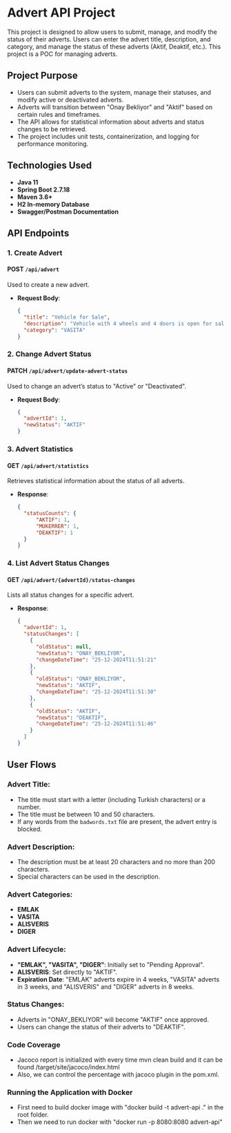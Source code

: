 # Advert API Project

This project is designed to allow users to submit, manage, and modify the status of their adverts.
Users can enter the advert title, description, and category, and manage the status of these
adverts (Aktif, Deaktif, etc.).
This project is a POC for managing adverts.

## Project Purpose

- Users can submit adverts to the system, manage their statuses, and modify active or deactivated
  adverts.
- Adverts will transition between "Onay Bekliyor" and "Aktif" based on certain rules and timeframes.
- The API allows for statistical information about adverts and status changes to be retrieved.
- The project includes unit tests, containerization, and logging for performance monitoring.

## Technologies Used

- **Java 11**
- **Spring Boot 2.7.18**
- **Maven 3.6+**
- **H2 In-memory Database**
- **Swagger/Postman Documentation**

## API Endpoints

### 1. Create Advert

#### POST `/api/advert`

Used to create a new advert.

- **Request Body**:
    ```json
    {
      "title": "Vehicle for Sale",
      "description": "Vehicle with 4 wheels and 4 doors is open for sale",
      "category": "VASITA"
    }
    ```

### 2. Change Advert Status

#### PATCH `/api/advert/update-advert-status`

Used to change an advert’s status to "Active" or "Deactivated".

- **Request Body**:
    ```json
    {
      "advertId": 1,
      "newStatus": "AKTIF"
    }
    ```

### 3. Advert Statistics

#### GET `/api/advert/statistics`

Retrieves statistical information about the status of all adverts.

- **Response**:
    ```json
    {
      "statusCounts": {
          "AKTIF": 1,
          "MUKERRER": 1,
          "DEAKTIF": 1
      }
    }
    ```

### 4. List Advert Status Changes

#### GET `/api/advert/{advertId}/status-changes`

Lists all status changes for a specific advert.

- **Response**:
    ```json
    {
      "advertId": 1,
      "statusChanges": [
        {
          "oldStatus": null,
          "newStatus": "ONAY_BEKLIYOR",
          "changeDateTime": "25-12-2024T11:51:21"
        },
        {
          "oldStatus": "ONAY_BEKLIYOR",
          "newStatus": "AKTIF",
          "changeDateTime": "25-12-2024T11:51:30"
        },
        {
          "oldStatus": "AKTIF",
          "newStatus": "DEAKTIF",
          "changeDateTime": "25-12-2024T11:51:46"
        }
      ]
    }
    ```

## User Flows

### Advert Title:

- The title must start with a letter (including Turkish characters) or a number.
- The title must be between 10 and 50 characters.
- If any words from the `badwords.txt` file are present, the advert entry is blocked.

### Advert Description:

- The description must be at least 20 characters and no more than 200 characters.
- Special characters can be used in the description.

### Advert Categories:

- **EMLAK**
- **VASITA**
- **ALISVERIS**
- **DIGER**

### Advert Lifecycle:

- **"EMLAK", "VASITA", "DIGER"**: Initially set to "Pending Approval".
- **ALISVERIS**: Set directly to "AKTIF".
- **Expiration Date**: "EMLAK" adverts expire in 4 weeks, "VASITA" adverts in 3 weeks, and
  "ALISVERIS" and "DIGER" adverts in 8 weeks.

### Status Changes:

- Adverts in "ONAY_BEKLIYOR" will become "AKTIF" once approved.
- Users can change the status of their adverts to "DEAKTIF".

### Code Coverage

- Jacoco report is initialized with every time mvn clean build and it can be found /target/site/jacoco/index.html
- Also, we can control the percentage with jacoco plugin in the pom.xml. 

### Running the Application with Docker

- First need to build docker image with "docker build -t advert-api ." in the root folder. 
- Then we need to run docker with "docker run -p 8080:8080 advert-api"
